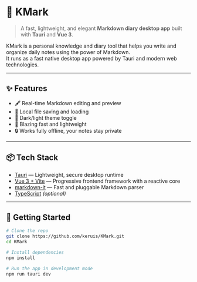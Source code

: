 # 📝 KMark

> A fast, lightweight, and elegant **Markdown diary desktop app** built with **Tauri** and **Vue 3**.

KMark is a personal knowledge and diary tool that helps you write and organize daily notes using the power of Markdown.  
It runs as a fast native desktop app powered by Tauri and modern web technologies.

---

## ✨ Features

- 🖋️ Real-time Markdown editing and preview
- 📁 Local file saving and loading
- 🌙 Dark/light theme toggle
- 💨 Blazing fast and lightweight
- 🔒 Works fully offline, your notes stay private

---

## 📦 Tech Stack

- [Tauri](https://tauri.app) — Lightweight, secure desktop runtime
- [Vue 3 + Vite](https://vitejs.dev) — Progressive frontend framework with a reactive core
- [markdown-it](https://github.com/markdown-it/markdown-it) — Fast and pluggable Markdown parser
- [TypeScript](https://www.typescriptlang.org/) *(optional)*

---

## 🚀 Getting Started

```bash
# Clone the repo
git clone https://github.com/keruis/KMark.git
cd KMark

# Install dependencies
npm install

# Run the app in development mode
npm run tauri dev